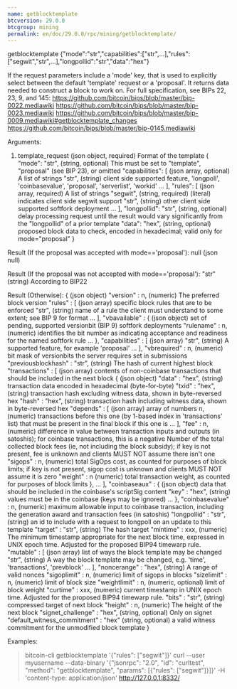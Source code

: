 ```yaml
---
name: getblocktemplate
btcversion: 29.0.0
btcgroup: mining
permalink: en/doc/29.0.0/rpc/mining/getblocktemplate/
---
```


getblocktemplate {"mode":"str","capabilities":["str",...],"rules":["segwit","str",...],"longpollid":"str","data":"hex"}

If the request parameters include a 'mode' key, that is used to explicitly select between the default 'template' request or a 'proposal'.
It returns data needed to construct a block to work on.
For full specification, see BIPs 22, 23, 9, and 145:
    https://github.com/bitcoin/bips/blob/master/bip-0022.mediawiki
    https://github.com/bitcoin/bips/blob/master/bip-0023.mediawiki
    https://github.com/bitcoin/bips/blob/master/bip-0009.mediawiki#getblocktemplate_changes
    https://github.com/bitcoin/bips/blob/master/bip-0145.mediawiki

Arguments:
1. template_request            (json object, required) Format of the template
     {
       "mode": "str",          (string, optional) This must be set to "template", "proposal" (see BIP 23), or omitted
       "capabilities": [       (json array, optional) A list of strings
         "str",                (string) client side supported feature, 'longpoll', 'coinbasevalue', 'proposal', 'serverlist', 'workid'
         ...
       ],
       "rules": [              (json array, required) A list of strings
         "segwit",             (string, required) (literal) indicates client side segwit support
         "str",                (string) other client side supported softfork deployment
         ...
       ],
       "longpollid": "str",    (string, optional) delay processing request until the result would vary significantly from the "longpollid" of a prior template
       "data": "hex",          (string, optional) proposed block data to check, encoded in hexadecimal; valid only for mode="proposal"
     }

Result (If the proposal was accepted with mode=='proposal'):
null    (json null)

Result (If the proposal was not accepted with mode=='proposal'):
"str"    (string) According to BIP22

Result (Otherwise):
{                                          (json object)
  "version" : n,                           (numeric) The preferred block version
  "rules" : [                              (json array) specific block rules that are to be enforced
    "str",                                 (string) name of a rule the client must understand to some extent; see BIP 9 for format
    ...
  ],
  "vbavailable" : {                        (json object) set of pending, supported versionbit (BIP 9) softfork deployments
    "rulename" : n,                        (numeric) identifies the bit number as indicating acceptance and readiness for the named softfork rule
    ...
  },
  "capabilities" : [                       (json array)
    "str",                                 (string) A supported feature, for example 'proposal'
    ...
  ],
  "vbrequired" : n,                        (numeric) bit mask of versionbits the server requires set in submissions
  "previousblockhash" : "str",             (string) The hash of current highest block
  "transactions" : [                       (json array) contents of non-coinbase transactions that should be included in the next block
    {                                      (json object)
      "data" : "hex",                      (string) transaction data encoded in hexadecimal (byte-for-byte)
      "txid" : "hex",                      (string) transaction hash excluding witness data, shown in byte-reversed hex
      "hash" : "hex",                      (string) transaction hash including witness data, shown in byte-reversed hex
      "depends" : [                        (json array) array of numbers
        n,                                 (numeric) transactions before this one (by 1-based index in 'transactions' list) that must be present in the final block if this one is
        ...
      ],
      "fee" : n,                           (numeric) difference in value between transaction inputs and outputs (in satoshis); for coinbase transactions, this is a negative Number of the total collected block fees (ie, not including the block subsidy); if key is not present, fee is unknown and clients MUST NOT assume there isn't one
      "sigops" : n,                        (numeric) total SigOps cost, as counted for purposes of block limits; if key is not present, sigop cost is unknown and clients MUST NOT assume it is zero
      "weight" : n                         (numeric) total transaction weight, as counted for purposes of block limits
    },
    ...
  ],
  "coinbaseaux" : {                        (json object) data that should be included in the coinbase's scriptSig content
    "key" : "hex",                         (string) values must be in the coinbase (keys may be ignored)
    ...
  },
  "coinbasevalue" : n,                     (numeric) maximum allowable input to coinbase transaction, including the generation award and transaction fees (in satoshis)
  "longpollid" : "str",                    (string) an id to include with a request to longpoll on an update to this template
  "target" : "str",                        (string) The hash target
  "mintime" : xxx,                         (numeric) The minimum timestamp appropriate for the next block time, expressed in UNIX epoch time. Adjusted for the proposed BIP94 timewarp rule.
  "mutable" : [                            (json array) list of ways the block template may be changed
    "str",                                 (string) A way the block template may be changed, e.g. 'time', 'transactions', 'prevblock'
    ...
  ],
  "noncerange" : "hex",                    (string) A range of valid nonces
  "sigoplimit" : n,                        (numeric) limit of sigops in blocks
  "sizelimit" : n,                         (numeric) limit of block size
  "weightlimit" : n,                       (numeric, optional) limit of block weight
  "curtime" : xxx,                         (numeric) current timestamp in UNIX epoch time. Adjusted for the proposed BIP94 timewarp rule.
  "bits" : "str",                          (string) compressed target of next block
  "height" : n,                            (numeric) The height of the next block
  "signet_challenge" : "hex",              (string, optional) Only on signet
  "default_witness_commitment" : "hex"     (string, optional) a valid witness commitment for the unmodified block template
}

Examples:
> bitcoin-cli getblocktemplate '{"rules": ["segwit"]}'
> curl --user myusername --data-binary '{"jsonrpc": "2.0", "id": "curltest", "method": "getblocktemplate", "params": [{"rules": ["segwit"]}]}' -H 'content-type: application/json' http://127.0.0.1:8332/


